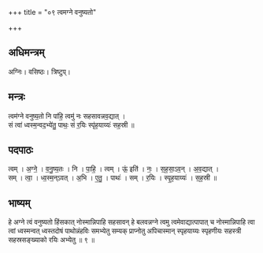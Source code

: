 +++
title = "०९ त्वमग्ने वनुष्यतो"

+++
## अधिमन्त्रम्
अग्निः। वसिष्ठः। त्रिष्टुप्।

## मन्त्रः
त्वम॑ग्ने वनुष्य॒तो नि पा॑हि॒ त्वमु॑ नः सहसावन्नव॒द्यात् ।  
सं त्वा॑ ध्वस्म॒न्वद॒भ्ये॑तु॒ पाथः॒ सं र॒यिः स्पृ॑ह॒याय्यः॑ सह॒स्री ॥

## पदपाठः
त्वम् । अ॒ग्ने॒ । व॒नु॒ष्य॒तः । नि । पा॒हि॒ । त्वम् । ऊं॒ इति॑ । नः॒ । स॒ह॒सा॒ऽव॒न् । अ॒व॒द्यात् ।  
सम् । त्वा॒ । ध्व॒स्म॒न्ऽवत् । अ॒भि । ए॒तु॒ । पाथः॑ । सम् । र॒यिः । स्पृ॒ह॒याय्यः॑ । स॒ह॒स्री ॥

## भाष्यम्
हे अग्ने त्वं वनुष्यतो हिंसकात् नोस्मान्निपाहि सहसावन् हे बलवन्नग्ने त्वमु त्वमेवाद्यात्पापात् च नोस्मान्निपाहि त्वा त्वां ध्वस्मन्वत् ध्वस्तदोषं पाथोन्नंहविः समभ्येतु सम्यक् प्राप्नोतु अपिचास्मान् स्पृहयाय्यः स्पृहणीयः सहस्त्री सहस्रसङ्ख्याको रयिः अभ्येतु ॥ ९ ॥